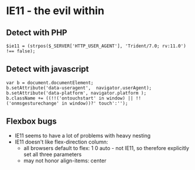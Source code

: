 # IE11 - the evil within

## Detect with PHP

```
$ie11 = (strpos($_SERVER['HTTP_USER_AGENT'], 'Trident/7.0; rv:11.0') !== false);
```

## Detect with javascript

```
var b = document.documentElement;
b.setAttribute('data-useragent',  navigator.userAgent);
b.setAttribute('data-platform', navigator.platform );
b.className += ((!!('ontouchstart' in window) || !!('onmsgesturechange' in window))?' touch':'');
```

## Flexbox bugs

- IE11 seems to have a lot of problems with heavy nesting
- IE11 doesn't like flex-direction column:
    - all browsers default to flex: 1 0 auto - not IE11, so therefore explicitly set all three parameters
    - may not honor align-items: center

